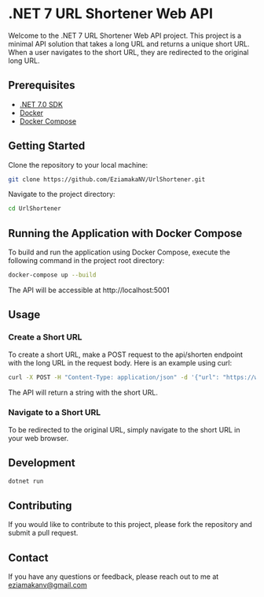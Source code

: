# .NET 7 URL Shortener Web API

Welcome to the .NET 7 URL Shortener Web API project. This project is a minimal API solution that takes a long URL and returns a unique short URL. When a user navigates to the short URL, they are redirected to the original long URL.

## Prerequisites

- [.NET 7.0 SDK](https://dotnet.microsoft.com/download/dotnet/7.0)
- [Docker](https://www.docker.com/get-started)
- [Docker Compose](https://docs.docker.com/compose/install/)

## Getting Started

Clone the repository to your local machine:

```sh
git clone https://github.com/EziamakaNV/UrlShortener.git
```

Navigate to the project directory:
```sh
cd UrlShortener
```

## Running the Application with Docker Compose
To build and run the application using Docker Compose, execute the following command in the project root directory:
```sh
docker-compose up --build
```
The API will be accessible at http://localhost:5001

## Usage

### Create a Short URL
To create a short URL, make a POST request to the api/shorten endpoint with the long URL in the request body. Here is an example using curl:

```sh
curl -X POST -H "Content-Type: application/json" -d '{"url": "https://www.your-long-url.com"}' http://localhost:5001/api/shorten
```

The API will return a string with the short URL.

### Navigate to a Short URL
To be redirected to the original URL, simply navigate to the short URL in your web browser.

## Development
```sh
dotnet run
```

## Contributing
If you would like to contribute to this project, please fork the repository and submit a pull request.

## Contact
If you have any questions or feedback, please reach out to me at eziamakanv@gmail.com